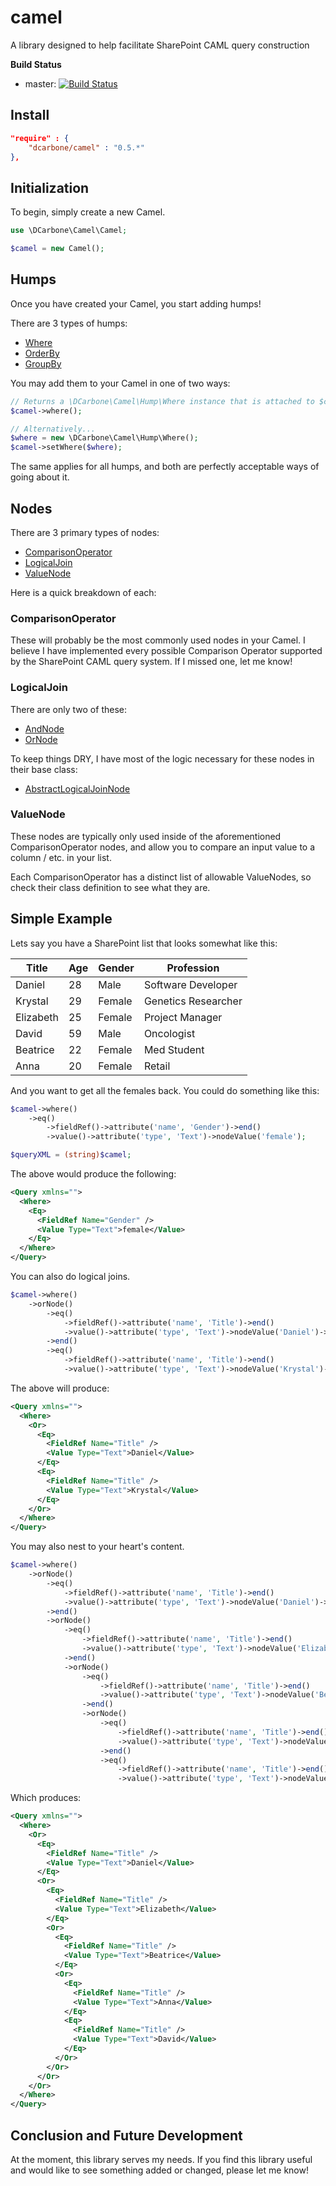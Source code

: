 camel
=====

A library designed to help facilitate SharePoint CAML query construction

**Build Status**
- master: [![Build Status](https://travis-ci.org/dcarbone/camel.svg?branch=master)](https://travis-ci.org/dcarbone/camel)

## Install

```json
"require" : {
    "dcarbone/camel" : "0.5.*"
},
```

## Initialization

To begin, simply create a new Camel.

```php
use \DCarbone\Camel\Camel;

$camel = new Camel();
```

## Humps

Once you have created your Camel, you start adding humps!

There are 3 types of humps:

- [Where](https://github.com/dcarbone/camel/tree/master/src/Hump/Where.php)
- [OrderBy](https://github.com/dcarbone/camel/tree/master/src/Hump/OrderBy.php)
- [GroupBy](https://github.com/dcarbone/camel/tree/master/src/Hump/GroupBy.php)

You may add them to your Camel in one of two ways:

```php
// Returns a \DCarbone\Camel\Hump\Where instance that is attached to $camel
$camel->where();

// Alternatively...
$where = new \DCarbone\Camel\Hump\Where();
$camel->setWhere($where);
```

The same applies for all humps, and both are perfectly acceptable ways of going about it.

## Nodes

There are 3 primary types of nodes:

- [ComparisonOperator](https://github.com/dcarbone/camel/tree/master/src/Node/ComparisonOperator)
- [LogicalJoin](https://github.com/dcarbone/camel/tree/master/src/Node/LogicalJoin)
- [ValueNode](https://github.com/dcarbone/camel/tree/master/src/Node/ValueNode)

Here is a quick breakdown of each:

### ComparisonOperator

These will probably be the most commonly used nodes in your Camel.  I believe I have implemented every
possible Comparison Operator supported by the SharePoint CAML query system.  If I missed one, let me know!

### LogicalJoin

There are only two of these:

- [AndNode](https://github.com/dcarbone/camel/tree/master/src/Node/LogicalJoin/AndNode.php)
- [OrNode](https://github.com/dcarbone/camel/tree/master/src/Node/LogicalJoin/OrNode.php)

To keep things DRY, I have most of the logic necessary for these nodes in their base class:

- [AbstractLogicalJoinNode](https://github.com/dcarbone/camel/blob/master/src/Node/LogicalJoin/AbstractLogicalJoinNode.php)

### ValueNode

These nodes are typically only used inside of the aforementioned ComparisonOperator nodes, and
allow you to compare an input value to a column / etc. in your list.

Each ComparisonOperator has a distinct list of allowable ValueNodes, so check their class definition
to see what they are.

## Simple Example

Lets say you have a SharePoint list that looks somewhat like this:

| Title | Age | Gender | Profession |
| ----- | --- | ------ | ---------- |
| Daniel | 28 | Male | Software Developer |
| Krystal | 29 | Female | Genetics Researcher |
| Elizabeth | 25 | Female | Project Manager |
| David | 59 | Male | Oncologist |
| Beatrice | 22 | Female | Med Student |
| Anna | 20 | Female | Retail |

And you want to get all the females back.  You could do something like this:

```php
$camel->where()
    ->eq()
        ->fieldRef()->attribute('name', 'Gender')->end()
        ->value()->attribute('type', 'Text')->nodeValue('female');

$queryXML = (string)$camel;
```

The above would produce the following:

```xml
<Query xmlns="">
  <Where>
    <Eq>
      <FieldRef Name="Gender" />
      <Value Type="Text">female</Value>
    </Eq>
  </Where>
</Query>
```

You can also do logical joins.

```php
$camel->where()
    ->orNode()
        ->eq()
            ->fieldRef()->attribute('name', 'Title')->end()
            ->value()->attribute('type', 'Text')->nodeValue('Daniel')->end()
        ->end()
        ->eq()
            ->fieldRef()->attribute('name', 'Title')->end()
            ->value()->attribute('type', 'Text')->nodeValue('Krystal')->end();
```

The above will produce:

```xml
<Query xmlns="">
  <Where>
    <Or>
      <Eq>
        <FieldRef Name="Title" />
        <Value Type="Text">Daniel</Value>
      </Eq>
      <Eq>
        <FieldRef Name="Title" />
        <Value Type="Text">Krystal</Value>
      </Eq>
    </Or>
  </Where>
</Query>
```

You may also nest to your heart's content.

```php
$camel->where()
    ->orNode()
        ->eq()
            ->fieldRef()->attribute('name', 'Title')->end()
            ->value()->attribute('type', 'Text')->nodeValue('Daniel')->end()
        ->end()
        ->orNode()
            ->eq()
                ->fieldRef()->attribute('name', 'Title')->end()
                ->value()->attribute('type', 'Text')->nodeValue('Elizabeth')->end()
            ->end()
            ->orNode()
                ->eq()
                    ->fieldRef()->attribute('name', 'Title')->end()
                    ->value()->attribute('type', 'Text')->nodeValue('Beatrice')->end()
                ->end()
                ->orNode()
                    ->eq()
                        ->fieldRef()->attribute('name', 'Title')->end()
                        ->value()->attribute('type', 'Text')->nodeValue('Anna')->end()
                    ->end()
                    ->eq()
                        ->fieldRef()->attribute('name', 'Title')->end()
                        ->value()->attribute('type', 'Text')->nodeValue('David');
```

Which produces:

```xml
<Query xmlns="">
  <Where>
    <Or>
      <Eq>
        <FieldRef Name="Title" />
        <Value Type="Text">Daniel</Value>
      </Eq>
      <Or>
        <Eq>
          <FieldRef Name="Title" />
          <Value Type="Text">Elizabeth</Value>
        </Eq>
        <Or>
          <Eq>
            <FieldRef Name="Title" />
            <Value Type="Text">Beatrice</Value>
          </Eq>
          <Or>
            <Eq>
              <FieldRef Name="Title" />
              <Value Type="Text">Anna</Value>
            </Eq>
            <Eq>
              <FieldRef Name="Title" />
              <Value Type="Text">David</Value>
            </Eq>
          </Or>
        </Or>
      </Or>
    </Or>
  </Where>
</Query>
```

## Conclusion and Future Development

At the moment, this library serves my needs.  If you find this library useful and would like to see
something added or changed, please let me know!
